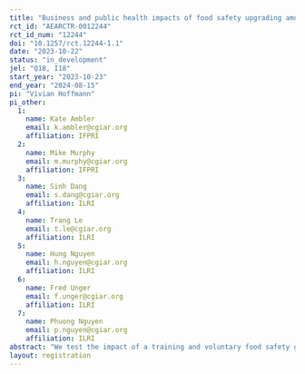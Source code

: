 ```yaml
---
title: "Business and public health impacts of food safety upgrading among pork vendors in Vietnam"
rct_id: "AEARCTR-0012244"
rct_id_num: "12244"
doi: "10.1257/rct.12244-1.1"
date: "2023-10-22"
status: "in_development"
jel: "Q18, I18"
start_year: "2023-10-23"
end_year: "2024-08-15"
pi: "Vivian Hoffmann"
pi_other:
  1:
    name: Kate Ambler
    email: k.ambler@cgiar.org
    affiliation: IFPRI
  2:
    name: Mike Murphy
    email: m.murphy@cgiar.org
    affiliation: IFPRI
  3:
    name: Sinh Dang
    email: s.dang@cgiar.org
    affiliation: ILRI
  4:
    name: Trang Le
    email: t.le@cgiar.org
    affiliation: ILRI
  5:
    name: Hung Nguyen
    email: h.nguyen@cgiar.org
    affiliation: ILRI
  6:
    name: Fred Unger
    email: f.unger@cgiar.org
    affiliation: ILRI
  7:
    name: Phuong Nguyen
    email: p.nguyen@cgiar.org
    affiliation: ILRI
abstract: "We test the impact of a training and voluntary food safety grading intervention on food safety practices and outcomes among pork vendors in 68 traditional wet markets in Vietnam. "
layout: registration
---
```



